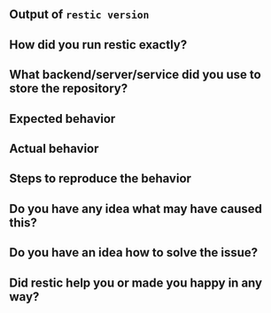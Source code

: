 <!--

Welcome! - We kindly ask that you:

  1. Fill out the issue template below - not doing so needs a good reason
  2. Use the forum if you have a question rather than a bug or feature request.

NOTE: Not filling out the issue template needs a good reason, as otherwise it
may take a lot longer to find the problem, not to mention it can take up a lot
more time which can otherwise be spent on development. Please also take the
time to help us debug the issue by collecting relevant information, even if
it doesn't seem to be relevant to you. Thanks!

The forum is a better place for questions about restic or general suggestions
and topics, e.g. usage or documentation questions! This issue tracker is mainly
for tracking bugs and feature requests directly relating to the development of
the software itself, rather than the project.

Thanks for understanding, and for contributing to the project!

-->


## Output of `restic version`


## How did you run restic exactly?

<!--
This section should include at least:

 * The complete command line and any environment variables you used to
   configure restic's backend access. Make sure to replace sensitive values!

 * The output of the commands, what restic prints gives may give us much
   information to diagnose the problem!
-->

## What backend/server/service did you use to store the repository?



## Expected behavior

<!--
Describe what you'd like restic to do differently.
-->

## Actual behavior

<!--
In this section, please try to concentrate on observations, so only describe
what you observed directly.
-->

## Steps to reproduce the behavior

<!--
The more time you spend describing an easy way to reproduce the behavior (if
this is possible), the easier it is for the project developers to fix it!
-->

## Do you have any idea what may have caused this?



## Do you have an idea how to solve the issue?



## Did restic help you or made you happy in any way?

<!--
Answering this question is not required, but if you have anything positive to share, please do so here!
Sometimes we get tired of reading bug reports all day and a little positive end note does wonders.
Idea by Joey Hess, https://joeyh.name/blog/entry/two_holiday_stories/
-->
